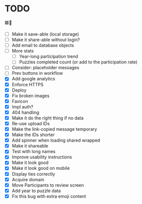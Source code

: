# TODO

🟩🎁

- [ ] Make it save-able (local storage)
- [ ] Make it share-able without login?
- [ ] Add email to database objects
- [ ] More stats
    - [ ] Year-long participation trend
    - [ ] Puzzles completed count (or add to the participation rate)
- [ ] Consider: placeholder messages
- [ ] Prev buttons in workflow
- [x] Add google analytics
- [x] Enforce HTTPS
- [x] Deploy
- [x] Fix broken images
- [x] Favicon
- [x] Impl auth?
- [x] 404 handling
- [x] Make it do the right thing if no data
- [x] Re-use upload IDs
- [x] Make the link-copied message temporary
- [x] Make the IDs shorter
- [x] Add spinner when loading shared wrapped
- [x] Make it shareable
- [x] Test with long names
- [x] Improve usability instructions
- [x] Make it look good
- [x] Make it look good on mobile
- [x] Display ties correctly
- [x] Acquire domain
- [x] Move Participants to review screen
- [x] Add year to puzzle data
- [x] Fix this bug with extra emoji content